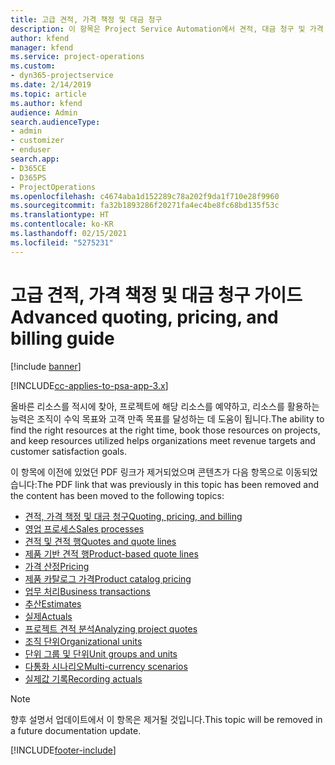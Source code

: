```yaml
---
title: 고급 견적, 가격 책정 및 대금 청구
description: 이 항목은 Project Service Automation에서 견적, 대금 청구 및 가격 책정에 대한 정보를 제공합니다.
author: kfend
manager: kfend
ms.service: project-operations
ms.custom:
- dyn365-projectservice
ms.date: 2/14/2019
ms.topic: article
ms.author: kfend
audience: Admin
search.audienceType:
- admin
- customizer
- enduser
search.app:
- D365CE
- D365PS
- ProjectOperations
ms.openlocfilehash: c4674aba1d152289c78a202f9da1f710e28f9960
ms.sourcegitcommit: fa32b1893286f20271fa4ec4be8fc68bd135f53c
ms.translationtype: HT
ms.contentlocale: ko-KR
ms.lasthandoff: 02/15/2021
ms.locfileid: "5275231"
---
```

# <a name="advanced-quoting-pricing-and-billing-guide"></a><span data-ttu-id="2db56-103">고급 견적, 가격 책정 및 대금 청구 가이드</span><span class="sxs-lookup"><span data-stu-id="2db56-103">Advanced quoting, pricing, and billing guide</span></span>

[!include [banner](../../includes/psa-now-project-operations.md)]

[!INCLUDE[cc-applies-to-psa-app-3.x](../../includes/cc-applies-to-psa-app-3x.md)]

<span data-ttu-id="2db56-104">올바른 리소스를 적시에 찾아, 프로젝트에 해당 리소스를 예약하고, 리소스를 활용하는 능력은 조직이 수익 목표와 고객 만족 목표를 달성하는 데 도움이 됩니다.</span><span class="sxs-lookup"><span data-stu-id="2db56-104">The ability to find the right resources at the right time, book those resources on projects, and keep resources utilized helps organizations meet revenue targets and customer satisfaction goals.</span></span> 

<span data-ttu-id="2db56-105">이 항목에 이전에 있었던 PDF 링크가 제거되었으며 콘텐츠가 다음 항목으로 이동되었습니다:</span><span class="sxs-lookup"><span data-stu-id="2db56-105">The PDF link that was previously in this topic has been removed and the content has been moved to the following topics:</span></span>

- [<span data-ttu-id="2db56-106">견적, 가격 책정 및 대금 청구</span><span class="sxs-lookup"><span data-stu-id="2db56-106">Quoting, pricing, and billing</span></span>](../quote-bill-price.md)
- [<span data-ttu-id="2db56-107">영업 프로세스</span><span class="sxs-lookup"><span data-stu-id="2db56-107">Sales processes</span></span>](../basic-sales-process.md)
- [<span data-ttu-id="2db56-108">견적 및 견적 행</span><span class="sxs-lookup"><span data-stu-id="2db56-108">Quotes and quote lines</span></span>](../basic-quote-lines.md)
- [<span data-ttu-id="2db56-109">제품 기반 견적 행</span><span class="sxs-lookup"><span data-stu-id="2db56-109">Product-based quote lines</span></span>](../product-based-quote-lines.md)
- [<span data-ttu-id="2db56-110">가격 산정</span><span class="sxs-lookup"><span data-stu-id="2db56-110">Pricing</span></span>](../basic-pricing.md)
- [<span data-ttu-id="2db56-111">제품 카탈로그 가격</span><span class="sxs-lookup"><span data-stu-id="2db56-111">Product catalog pricing</span></span>](../product-catalog-pricing.md)
- [<span data-ttu-id="2db56-112">업무 처리</span><span class="sxs-lookup"><span data-stu-id="2db56-112">Business transactions</span></span>](../basic-business-transactions.md)
- [<span data-ttu-id="2db56-113">추산</span><span class="sxs-lookup"><span data-stu-id="2db56-113">Estimates</span></span>](../estimates.md)
- [<span data-ttu-id="2db56-114">실제</span><span class="sxs-lookup"><span data-stu-id="2db56-114">Actuals</span></span>](../actuals.md)
- [<span data-ttu-id="2db56-115">프로젝트 견적 분석</span><span class="sxs-lookup"><span data-stu-id="2db56-115">Analyzing project quotes</span></span>](../basic-analyzing-quotes.md)
- [<span data-ttu-id="2db56-116">조직 단위</span><span class="sxs-lookup"><span data-stu-id="2db56-116">Organizational units</span></span>](../advanced-organizational.md)
- [<span data-ttu-id="2db56-117">단위 그룹 및 단위</span><span class="sxs-lookup"><span data-stu-id="2db56-117">Unit groups and units</span></span>](../advanced-units.md)
- [<span data-ttu-id="2db56-118">다통화 시나리오</span><span class="sxs-lookup"><span data-stu-id="2db56-118">Multi-currency scenarios</span></span>](../advanced-currency.md)
- [<span data-ttu-id="2db56-119">실제값 기록</span><span class="sxs-lookup"><span data-stu-id="2db56-119">Recording actuals</span></span>](../advanced-actuals.md)

> [!NOTE]
> <span data-ttu-id="2db56-120">향후 설명서 업데이트에서 이 항목은 제거될 것입니다.</span><span class="sxs-lookup"><span data-stu-id="2db56-120">This topic will be removed in a future documentation update.</span></span> 


[!INCLUDE[footer-include](../../includes/footer-banner.md)]